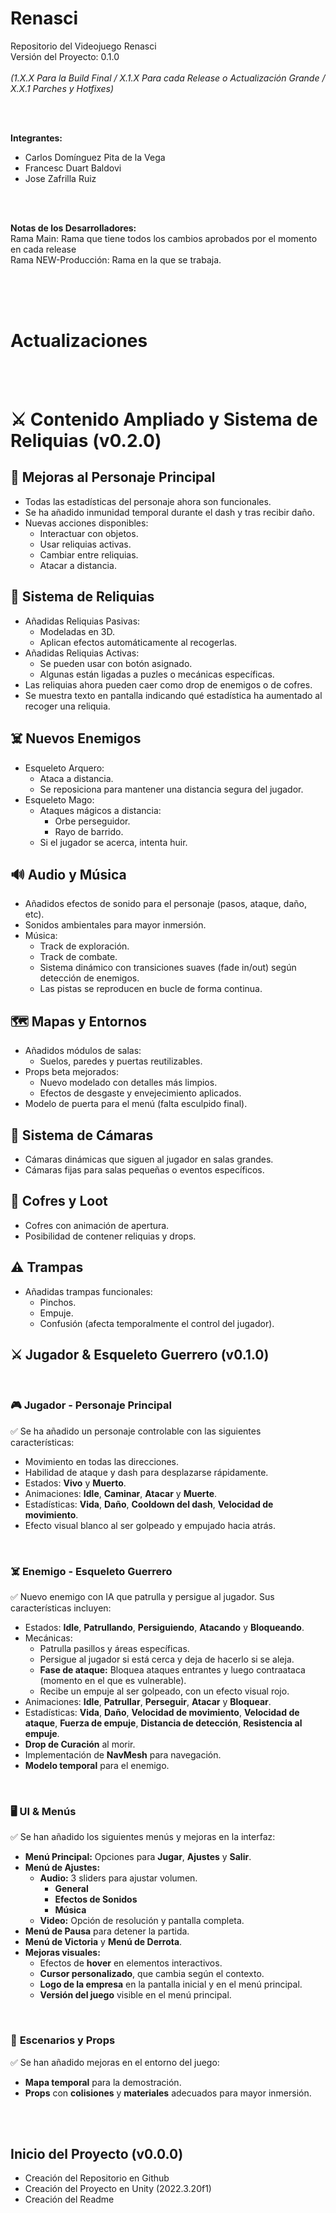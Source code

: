 # Renasci
Repositorio del Videojuego Renasci <br>
Versión del Proyecto: 0.1.0 <br><br>
<i>(1.X.X Para la Build Final / X.1.X Para cada Release o Actualización Grande / X.X.1 Parches y Hotfixes)</i>

<br><br>

<b>Integrantes: </b>
* Carlos Domínguez Pita de la Vega
* Francesc Duart Baldovi
* Jose Zafrilla Ruiz

<br><br>

<b> Notas de los Desarrolladores: </b> <br>
Rama Main: Rama que tiene todos los cambios aprobados por el momento en cada release <br>
Rama NEW-Producción: Rama en la que se trabaja. <br>

<br><br><br>

# Actualizaciones 

<br> <br>

# ⚔️ Contenido Ampliado y Sistema de Reliquias (v0.2.0)

## 🧬 Mejoras al Personaje Principal
- Todas las estadísticas del personaje ahora son funcionales.
- Se ha añadido inmunidad temporal durante el dash y tras recibir daño.
- Nuevas acciones disponibles:
  - Interactuar con objetos.
  - Usar reliquias activas.
  - Cambiar entre reliquias.
  - Atacar a distancia.

## 🏺 Sistema de Reliquias
- Añadidas Reliquias Pasivas:
  - Modeladas en 3D.
  - Aplican efectos automáticamente al recogerlas.
- Añadidas Reliquias Activas:
  - Se pueden usar con botón asignado.
  - Algunas están ligadas a puzles o mecánicas específicas.
- Las reliquias ahora pueden caer como drop de enemigos o de cofres.
- Se muestra texto en pantalla indicando qué estadística ha aumentado al recoger una reliquia.

## ☠️ Nuevos Enemigos
- Esqueleto Arquero:
  - Ataca a distancia.
  - Se reposiciona para mantener una distancia segura del jugador.
- Esqueleto Mago:
  - Ataques mágicos a distancia:
    - Orbe perseguidor.
    - Rayo de barrido.
  - Si el jugador se acerca, intenta huir.

## 🔊 Audio y Música
- Añadidos efectos de sonido para el personaje (pasos, ataque, daño, etc).
- Sonidos ambientales para mayor inmersión.
- Música:
  - Track de exploración.
  - Track de combate.
  - Sistema dinámico con transiciones suaves (fade in/out) según detección de enemigos.
  - Las pistas se reproducen en bucle de forma continua.

## 🗺️ Mapas y Entornos
- Añadidos módulos de salas:
  - Suelos, paredes y puertas reutilizables.
- Props beta mejorados:
  - Nuevo modelado con detalles más limpios.
  - Efectos de desgaste y envejecimiento aplicados.
- Modelo de puerta para el menú (falta esculpido final).

## 🎥 Sistema de Cámaras
- Cámaras dinámicas que siguen al jugador en salas grandes.
- Cámaras fijas para salas pequeñas o eventos específicos.

## 🎁 Cofres y Loot
- Cofres con animación de apertura.
- Posibilidad de contener reliquias y drops.

## ⚠️ Trampas
- Añadidas trampas funcionales:
  - Pinchos.
  - Empuje.
  - Confusión (afecta temporalmente el control del jugador).

## ⚔️ Jugador & Esqueleto Guerrero (v0.1.0)

<br>

### 🎮 **Jugador - Personaje Principal**  
✅ Se ha añadido un personaje controlable con las siguientes características:  
- Movimiento en todas las direcciones.  
- Habilidad de ataque y dash para desplazarse rápidamente.  
- Estados: **Vivo** y **Muerto**.  
- Animaciones: **Idle**, **Caminar**, **Atacar** y **Muerte**.  
- Estadísticas: **Vida**, **Daño**, **Cooldown del dash**, **Velocidad de movimiento**.  
- Efecto visual blanco al ser golpeado y empujado hacia atrás.  

<br>

### ☠️ **Enemigo - Esqueleto Guerrero**  
✅ Nuevo enemigo con IA que patrulla y persigue al jugador. Sus características incluyen:  
- Estados: **Idle**, **Patrullando**, **Persiguiendo**, **Atacando** y **Bloqueando**.  
- Mecánicas:  
  - Patrulla pasillos y áreas específicas.  
  - Persigue al jugador si está cerca y deja de hacerlo si se aleja.  
  - **Fase de ataque:** Bloquea ataques entrantes y luego contraataca (momento en el que es vulnerable).  
  - Recibe un empuje al ser golpeado, con un efecto visual rojo.  
- Animaciones: **Idle**, **Patrullar**, **Perseguir**, **Atacar** y **Bloquear**.  
- Estadísticas: **Vida**, **Daño**, **Velocidad de movimiento**, **Velocidad de ataque**, **Fuerza de empuje**, **Distancia de detección**, **Resistencia al empuje**.  
- **Drop de Curación** al morir.  
- Implementación de **NavMesh** para navegación.  
- **Modelo temporal** para el enemigo.  

<br>

### 🖥️ **UI & Menús**  
✅ Se han añadido los siguientes menús y mejoras en la interfaz:  
- **Menú Principal:** Opciones para **Jugar**, **Ajustes** y **Salir**.  
- **Menú de Ajustes:**  
  - **Audio:** 3 sliders para ajustar volumen.
    - **General**
    - **Efectos de Sonidos**
    - **Música**
  - **Video:** Opción de resolución y pantalla completa.  
- **Menú de Pausa** para detener la partida.  
- **Menú de Victoria** y **Menú de Derrota**.  
- **Mejoras visuales:**  
  - Efectos de **hover** en elementos interactivos.  
  - **Cursor personalizado**, que cambia según el contexto.  
  - **Logo de la empresa** en la pantalla inicial y en el menú principal.  
  - **Versión del juego** visible en el menú principal.  

<br>

### 🏰 **Escenarios y Props**  
✅ Se han añadido mejoras en el entorno del juego:  
- **Mapa temporal** para la demostración.  
- **Props** con **colisiones** y **materiales** adecuados para mayor inmersión.  



<br><br>
## Inicio del Proyecto (v0.0.0)
* Creación del Repositorio en Github
* Creación del Proyecto en Unity (2022.3.20f1)
* Creación del Readme
